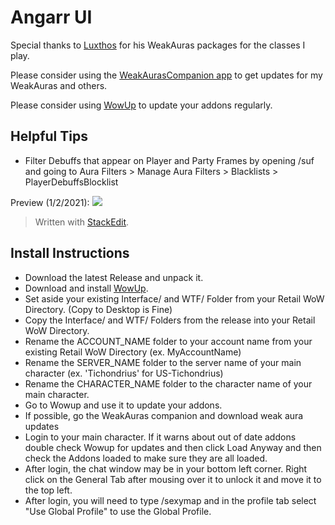 # Angarr UI

Special thanks to [Luxthos](https://www.luxthos.com/) for his WeakAuras packages for the classes I play.

Please consider using the [WeakAurasCompanion app](https://weakauras.wtf/) to get updates for my WeakAuras and others.

Please consider using [WowUp](https://wowup.io/) to update your addons regularly.

## Helpful Tips
* Filter Debuffs that appear on Player and Party Frames by opening /suf and going to Aura Filters > Manage Aura Filters > Blacklists > PlayerDebuffsBlocklist

Preview (1/2/2021):
![](https://github.com/ryachart/WoWUI/blob/main/MistgarrUI.gif?raw=true)
> Written with [StackEdit](https://stackedit.io/).

## Install Instructions
* Download the latest Release and unpack it.
* Download and install [WowUp](https://wowup.io).
* Set aside your existing Interface/ and WTF/ Folder from your Retail WoW Directory. (Copy to Desktop is Fine)
* Copy the Interface/ and WTF/ Folders from the release into your Retail WoW Directory.
* Rename the ACCOUNT_NAME folder to your account name from your existing Retail WoW Directory (ex. MyAccountName)
* Rename the SERVER_NAME folder to the server name of your main character (ex. 'Tichondrius' for US-Tichondrius)
* Rename the CHARACTER_NAME folder to the character name of your main character.
* Go to Wowup and use it to update your addons.
* If possible, go the WeakAuras companion and download weak aura updates
* Login to your main character.  If it warns about out of date addons double check Wowup for updates and then click Load Anyway and then check the Addons loaded to make sure they are all loaded.
* After login, the chat window may be in your bottom left corner.  Right click on the General Tab after mousing over it to unlock it and move it to the top left.
* After login, you will need to type /sexymap and in the profile tab select "Use Global Profile" to use the Global Profile.

